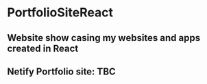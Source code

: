# PortfolioSiteReact
## Website show casing my websites and apps created in React 

## Netify Portfolio site: TBC
